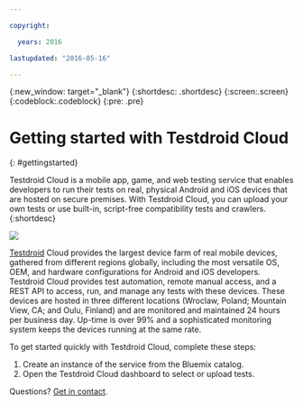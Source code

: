 ```yaml
---

copyright:

  years: 2016

lastupdated: "2016-05-16"

---
```


{:new_window: target="_blank"}
{:shortdesc: .shortdesc}
{:screen:.screen}
{:codeblock:.codeblock}
{:pre: .pre}

# Getting started with Testdroid Cloud
{: #gettingstarted} 

Testdroid Cloud is a mobile app, game, and web testing service that enables developers to run their tests on real, physical Android and iOS devices that are hosted on secure premises. With Testdroid Cloud, you can upload your own tests or use built-in, script-free compatibility tests and crawlers.
{:shortdesc}

![](https://bitbar.com/wp-content/uploads/2017/04/bitbar_testing01a-820x200.png)

[Testdroid](http://bitbar.com/testing/) Cloud provides the largest device farm of real mobile devices, gathered from different regions globally, including the most versatile OS, OEM, and hardware configurations for Android and iOS developers. Testdroid Cloud provides test automation, remote manual access, and a REST API to access, run, and manage any tests with these devices. These devices are hosted in three different locations (Wroclaw, Poland; Mountain View, CA; and Oulu, Finland) and are monitored and maintained 24 hours per business day. Up-time is over 99% and a sophisticated monitoring system keeps the devices running at the same rate. 

To get started quickly with Testdroid Cloud, complete these steps:

1. Create an instance of the service from the Bluemix catalog.
2. Open the Testdroid Cloud dashboard to select or upload tests.

Questions?  <a href="mailto:info@bitbar.com?Subject=Question from Bluemix" target="_top">Get in contact</a>.


<!-- Related links moved to toc file:

# Related Links
{: #rellinks notoc}

## Tutorials and Samples
{: #samples}
* [How to Get Started with Appium](http://bitbar.com/37-things-you-should-know-about-appium/)
* [Calabash Tutorial for Mobile App Testing](http://bitbar.com/calabash-tutorial-for-mobile-app-testing/)
* [Getting Started with EarlGrey for iOS App Testing](http://bitbar.com/how-to-get-started-with-earlgrey-ios-functional-ui-testing-framework/)
* [How to Use Espresso for Android App Testing](http://bitbar.com/how-to-use-espresso-v2-0-with-testdroid-cloud-devices/)
* [Top 5 Android Test Automation Frameworks](http://bitbar.com/top-5-android-testing-frameworks-with-examples/)

## API Reference
{: #api}
* [Testdroid REST API](http://docs.testdroid.com/testdroid-cloud-integration/api/)
* [Testdroid Samples](https://github.com/bitbar/testdroid-samples)

# Related Links
{: #rellinks notoc}

* [Mobile App Testing with Testdroid](http://bitbar.com/testing/)
* [Testdroid Community Portal](http://bitbar.com/testing/blog/)

-->
